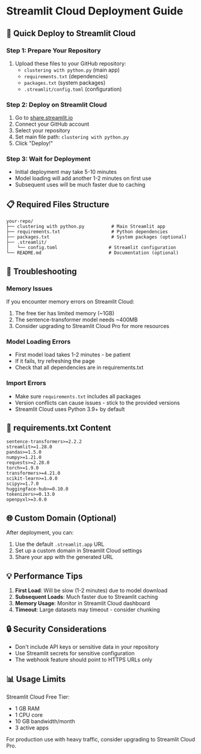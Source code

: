 # Streamlit Cloud Deployment Guide

## 🚀 Quick Deploy to Streamlit Cloud

### Step 1: Prepare Your Repository
1. Upload these files to your GitHub repository:
   - `clustering with python.py` (main app)
   - `requirements.txt` (dependencies)
   - `packages.txt` (system packages)
   - `.streamlit/config.toml` (configuration)

### Step 2: Deploy on Streamlit Cloud
1. Go to [share.streamlit.io](https://share.streamlit.io)
2. Connect your GitHub account
3. Select your repository
4. Set main file path: `clustering with python.py`
5. Click "Deploy!"

### Step 3: Wait for Deployment
- Initial deployment may take 5-10 minutes
- Model loading will add another 1-2 minutes on first use
- Subsequent uses will be much faster due to caching

## 📋 Required Files Structure

```
your-repo/
├── clustering with python.py          # Main Streamlit app
├── requirements.txt                   # Python dependencies
├── packages.txt                       # System packages (optional)
├── .streamlit/
│   └── config.toml                   # Streamlit configuration
└── README.md                         # Documentation (optional)
```

## 🔧 Troubleshooting

### Memory Issues
If you encounter memory errors on Streamlit Cloud:
1. The free tier has limited memory (~1GB)
2. The sentence-transformer model needs ~400MB
3. Consider upgrading to Streamlit Cloud Pro for more resources

### Model Loading Errors
- First model load takes 1-2 minutes - be patient
- If it fails, try refreshing the page
- Check that all dependencies are in requirements.txt

### Import Errors
- Make sure `requirements.txt` includes all packages
- Version conflicts can cause issues - stick to the provided versions
- Streamlit Cloud uses Python 3.9+ by default

## 📝 requirements.txt Content

```
sentence-transformers>=2.2.2
streamlit>=1.28.0
pandas>=1.5.0
numpy>=1.21.0
requests>=2.28.0
torch>=1.9.0
transformers>=4.21.0
scikit-learn>=1.0.0
scipy>=1.7.0
huggingface-hub>=0.10.0
tokenizers>=0.13.0
openpyxl>=3.0.0
```

## 🌐 Custom Domain (Optional)

After deployment, you can:
1. Use the default `.streamlit.app` URL
2. Set up a custom domain in Streamlit Cloud settings
3. Share your app with the generated URL

## 💡 Performance Tips

1. **First Load**: Will be slow (1-2 minutes) due to model download
2. **Subsequent Loads**: Much faster due to Streamlit caching
3. **Memory Usage**: Monitor in Streamlit Cloud dashboard
4. **Timeout**: Large datasets may timeout - consider chunking

## 🔒 Security Considerations

- Don't include API keys or sensitive data in your repository
- Use Streamlit secrets for sensitive configuration
- The webhook feature should point to HTTPS URLs only

## 📊 Usage Limits

Streamlit Cloud Free Tier:
- 1 GB RAM
- 1 CPU core
- 10 GB bandwidth/month
- 3 active apps

For production use with heavy traffic, consider upgrading to Streamlit Cloud Pro.
